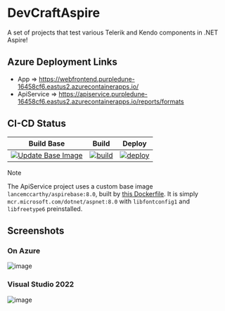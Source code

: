 # DevCraftAspire

A set of projects that test various Telerik and Kendo components in .NET Aspire!

## Azure Deployment Links

- App => https://webfrontend.purpledune-16458cf6.eastus2.azurecontainerapps.io/ 
- ApiService => https://apiservice.purpledune-16458cf6.eastus2.azurecontainerapps.io/reports/formats

## CI-CD Status

| Build Base | Build | Deploy |
|----------|--------|--------|
| [![Update Base Image](https://github.com/LanceMcCarthy/DevCraftAspire/actions/workflows/update-base-image.yml/badge.svg)](https://github.com/LanceMcCarthy/DevCraftAspire/actions/workflows/update-base-image.yml) | [![build](https://github.com/LanceMcCarthy/DevCraftAspire/actions/workflows/build.yml/badge.svg)](https://github.com/LanceMcCarthy/DevCraftAspire/actions/workflows/build.yml) | [![deploy](https://github.com/LanceMcCarthy/DevCraftAspire/actions/workflows/deploy.yml/badge.svg?branch=release)](https://github.com/LanceMcCarthy/DevCraftAspire/actions/workflows/deploy.yml) |

> [!NOTE]
> The ApiService project uses a custom base image `lancemccarthy/aspirebase:8.0`, built by [this Dockerfile](https://github.com/LanceMcCarthy/DevCraftAspire/blob/main/.dockerbuilds/baseimage/Dockerfile). It is simply `mcr.microsoft.com/dotnet/aspnet:8.0` with `libfontconfig1` and `libfreetype6` preinstalled.

## Screenshots

### On Azure

![image](https://github.com/LanceMcCarthy/DevCraftAspire/assets/3520532/e19494ac-6da2-4a15-97ef-73f1615b06d6)

### Visual Studio 2022

![image](https://github.com/LanceMcCarthy/DevCraftAspire/assets/3520532/03318693-d973-4ba3-ae0b-15a53e4d56ce)
